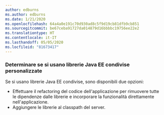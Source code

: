 ```yaml
---
author: edburns
ms.author: edburns
ms.date: 1/21/2020
ms.openlocfilehash: 64a4a0e191c70d930ad8c5f9d19cb81dfb9cb851
ms.sourcegitcommit: be67ceba91727da014879d16bbbbc19756ee22e2
ms.translationtype: HT
ms.contentlocale: it-IT
ms.lasthandoff: 05/05/2020
ms.locfileid: "81673417"
---
```

### <a name="determine-whether-you-are-using-your-own-custom-created-shared-java-ee-libraries"></a>Determinare se si usano librerie Java EE condivise personalizzate

Se si usano librerie Java EE condivise, sono disponibili due opzioni:

* Effettuare il refactoring del codice dell'applicazione per rimuovere tutte le dipendenze dalle librerie e incorporare la funzionalità direttamente nell'applicazione.
* Aggiungere le librerie al classpath del server.
